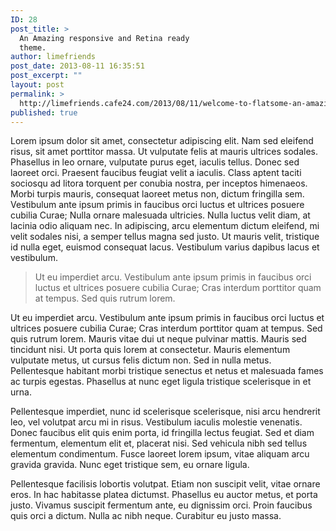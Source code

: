 ```yaml
---
ID: 28
post_title: >
  An Amazing responsive and Retina ready
  theme.
author: limefriends
post_date: 2013-08-11 16:35:51
post_excerpt: ""
layout: post
permalink: >
  http://limefriends.cafe24.com/2013/08/11/welcome-to-flatsome-an-amazing-responsive-and-retina-ready-theme/
published: true
---
```

Lorem ipsum dolor sit amet, consectetur adipiscing elit. Nam sed eleifend risus, sit amet porttitor massa. Ut vulputate felis at mauris ultrices sodales. Phasellus in leo ornare, vulputate purus eget, iaculis tellus. Donec sed laoreet orci. Praesent faucibus feugiat velit a iaculis. Class aptent taciti sociosqu ad litora torquent per conubia nostra, per inceptos himenaeos. Morbi turpis mauris, consequat laoreet metus non, dictum fringilla sem. Vestibulum ante ipsum primis in faucibus orci luctus et ultrices posuere cubilia Curae; Nulla ornare malesuada ultricies. Nulla luctus velit diam, at lacinia odio aliquam nec. In adipiscing, arcu elementum dictum eleifend, mi velit sodales nisi, a semper tellus magna sed justo. Ut mauris velit, tristique id nulla eget, euismod consequat lacus. Vestibulum varius dapibus lacus et vestibulum.
<blockquote>Ut eu imperdiet arcu. Vestibulum ante ipsum primis in faucibus orci luctus et ultrices posuere cubilia Curae; Cras interdum porttitor quam at tempus. Sed quis rutrum lorem.</blockquote>
Ut eu imperdiet arcu. Vestibulum ante ipsum primis in faucibus orci luctus et ultrices posuere cubilia Curae; Cras interdum porttitor quam at tempus. Sed quis rutrum lorem. Mauris vitae dui ut neque pulvinar mattis. Mauris sed tincidunt nisi. Ut porta quis lorem at consectetur. Mauris elementum vulputate metus, ut cursus felis dictum non. Sed in nulla metus. Pellentesque habitant morbi tristique senectus et netus et malesuada fames ac turpis egestas. Phasellus at nunc eget ligula tristique scelerisque in et urna.

Pellentesque imperdiet, nunc id scelerisque scelerisque, nisi arcu hendrerit leo, vel volutpat arcu mi in risus. Vestibulum iaculis molestie venenatis. Donec faucibus elit quis enim porta, id fringilla lectus feugiat. Sed et diam fermentum, elementum elit et, placerat nisi. Sed vehicula nibh sed tellus elementum condimentum. Fusce laoreet lorem ipsum, vitae aliquam arcu gravida gravida. Nunc eget tristique sem, eu ornare ligula.

Pellentesque facilisis lobortis volutpat. Etiam non suscipit velit, vitae ornare eros. In hac habitasse platea dictumst. Phasellus eu auctor metus, et porta justo. Vivamus suscipit fermentum ante, eu dignissim orci. Proin faucibus quis orci a dictum. Nulla ac nibh neque. Curabitur eu justo massa.